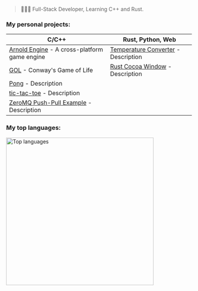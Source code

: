 > 👨🏻‍💻 Full-Stack Developer, Learning C++ and Rust.



### My personal projects:

| C/C++ | Rust, Python, Web |
|-----|-------|
| [Arnold Engine](https://github.com/DavidJCottrell/ArnoldEngine) - A cross-platform game engine | [Temperature Converter](https://github.com/DavidJCottrell/temperature-converter) - Description | 
| [GOL](https://github.com/DavidJCottrell/GOL) - Conway's Game of Life | [Rust Cocoa Window](https://github.com/DavidJCottrell/rust-cocoa-window) - Description |
| [Pong](https://github.com/DavidJCottrell/pong) - Description | |
| [tic-tac-toe](https://github.com/DavidJCottrell/tic-tac-toe) - Description | |
| [ZeroMQ Push-Pull Example](https://github.com/DavidJCottrell/ZeroMQ-push-pull-example) - Description | |

### My top languages:

<img src="https://github-readme-stats.vercel.app/api/top-langs?username=davidjcottrell&langs_count=10&show_icons=true&locale=en&layout=compact&theme=dark" alt="Top languages" width="400px"/>



